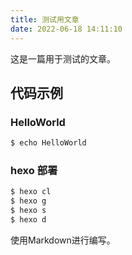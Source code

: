 ```yaml
---
title: 测试用文章
date: 2022-06-18 14:11:10
---
```

这是一篇用于测试的文章。

## 代码示例

### HelloWorld

``` bash
$ echo HelloWorld
```

### hexo 部署

``` bash
$ hexo cl
$ hexo g
$ hexo s
$ hexo d
```

使用Markdown进行编写。